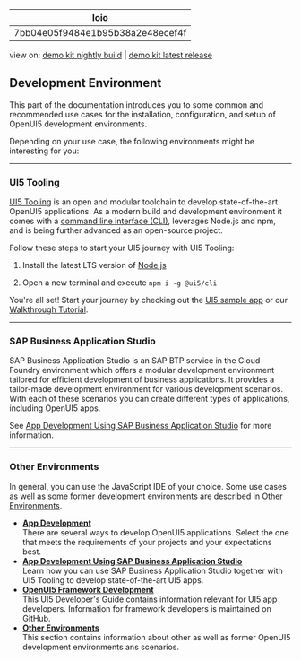 <!-- loio7bb04e05f9484e1b95b38a2e48ecef4f -->

| loio |
| -----|
| 7bb04e05f9484e1b95b38a2e48ecef4f |

<div id="loio">

view on: [demo kit nightly build](https://sdk.openui5.org/nightly/#/topic/7bb04e05f9484e1b95b38a2e48ecef4f) | [demo kit latest release](https://sdk.openui5.org/topic/7bb04e05f9484e1b95b38a2e48ecef4f)</div>

## Development Environment

This part of the documentation introduces you to some common and recommended use cases for the installation, configuration, and setup of OpenUI5 development environments.

Depending on your use case, the following environments might be interesting for you:

***

<a name="loio7bb04e05f9484e1b95b38a2e48ecef4f__section_ud3_1ds_ymb"/>

### UI5 Tooling

[UI5 Tooling](https://sap.github.io/ui5-tooling/) is an open and modular toolchain to develop state-of-the-art OpenUI5 applications. As a modern build and development environment it comes with a [command line interface \(CLI\)](https://sap.github.io/ui5-tooling/pages/CLI/), leverages Node.js and npm, and is being further advanced as an open-source project.

Follow these steps to start your UI5 journey with UI5 Tooling:

1.  Install the latest LTS version of [Node.js](https://nodejs.org/)

2.  Open a new terminal and execute `npm i -g @ui5/cli`

You're all set! Start your journey by checking out the [UI5 sample app](https://github.com/SAP/openui5-sample-app) or our [Walkthrough Tutorial](Walkthrough_Tutorial_3da5f4b.md).

***

<a name="loio7bb04e05f9484e1b95b38a2e48ecef4f__section_gvr_kmy_ymb"/>

### SAP Business Application Studio

SAP Business Application Studio is an SAP BTP service in the Cloud Foundry environment which offers a modular development environment tailored for efficient development of business applications. It provides a tailor-made development environment for various development scenarios. With each of these scenarios you can create different types of applications, including OpenUI5 apps.

See [App Development Using SAP Business Application Studio](App_Development_Using_SAP_Business_Application_Studio_6bbad66.md) for more information.

***

<a name="loio7bb04e05f9484e1b95b38a2e48ecef4f__section_lwm_nmy_ymb"/>

### Other Environments

In general, you can use the JavaScript IDE of your choice. Some use cases as well as some former development environments are described in [Other Environments](Other_Environments_f0898e6.md).

-   **[App Development](App_Development_b1fbe1a.md "There are several ways to develop OpenUI5
		applications. Select the one that meets the requirements of your projects and your expectations best.")**  
There are several ways to develop OpenUI5 applications. Select the one that meets the requirements of your projects and your expectations best.
-   **[App Development Using SAP Business Application Studio](App_Development_Using_SAP_Business_Application_Studio_6bbad66.md "Learn how you can use SAP Business Application Studio together with UI5 Tooling to develop
		state-of-the-art UI5 apps.")**  
Learn how you can use SAP Business Application Studio together with UI5 Tooling to develop state-of-the-art UI5 apps.
-   **[OpenUI5 Framework Development](OpenUI5_Framework_Development_ee8726a.md "This UI5 Developer's Guide contains information relevant for UI5 app developers. Information for framework developers is maintained on
		GitHub.")**  
This UI5 Developer's Guide contains information relevant for UI5 app developers. Information for framework developers is maintained on GitHub.
-   **[Other Environments](Other_Environments_f0898e6.md "This section contains information about other as well as former OpenUI5 development environments
		ans scenarios.")**  
This section contains information about other as well as former OpenUI5 development environments ans scenarios.

